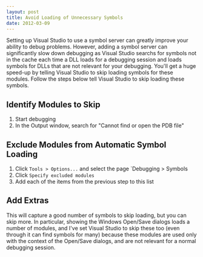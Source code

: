 ```yaml
---
layout: post
title: Avoid Loading of Unnecessary Symbols
date: 2012-03-09
---
```


Setting up Visual Studio to use a symbol server can greatly improve your ability to debug problems. However, adding a symbol server can significantly slow down debugging as Visual Studio searchs for symbols not in the cache each time a DLL loads for a debugging session and loads symbols for DLLs that are not relevant for your debugging. You'll get a huge speed-up by telling Visual Studio to skip loading symbols for these modules. Follow the steps below tell Visual Studio to skip loading these symbols.

## Identify Modules to Skip


1. Start debugging
2. In the Output window, search for "Cannot find or open the PDB file"

## Exclude Modules from Automatic Symbol Loading

1. Click `Tools > Options...` and select the page `Debugging > Symbols
2.  Click `Specify excluded modules`
3.  Add each of the items from the previous step to this list

## Add Extras

This will capture a good number of symbols to skip loading, but you can skip more. In particular, showing the Windows Open/Save dialogs loads a number of modules, and I've set Visual Studio to skip these too (even through it can find symbols for many) because these modules are used only with the context of the Open/Save dialogs, and are not relevant for a normal debugging session.